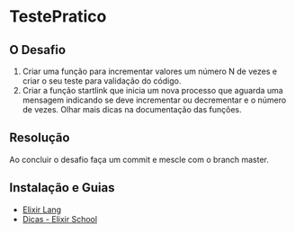 # TestePratico

## O Desafio

  1. Criar uma função para incrementar valores um número N de vezes e criar o seu teste para validação do código.
  2. Criar a função startlink que inicia um nova processo que aguarda uma mensagem indicando se deve incrementar
ou decrementar e o número de vezes. Olhar mais dicas na documentação das funções.

## Resolução

Ao concluir o desafio faça um commit e mescle com o branch master.

## Instalação e Guias

* [Elixir Lang](https://elixir-lang.org)
* [Dicas - Elixir School](https://elixirschool.com/)

